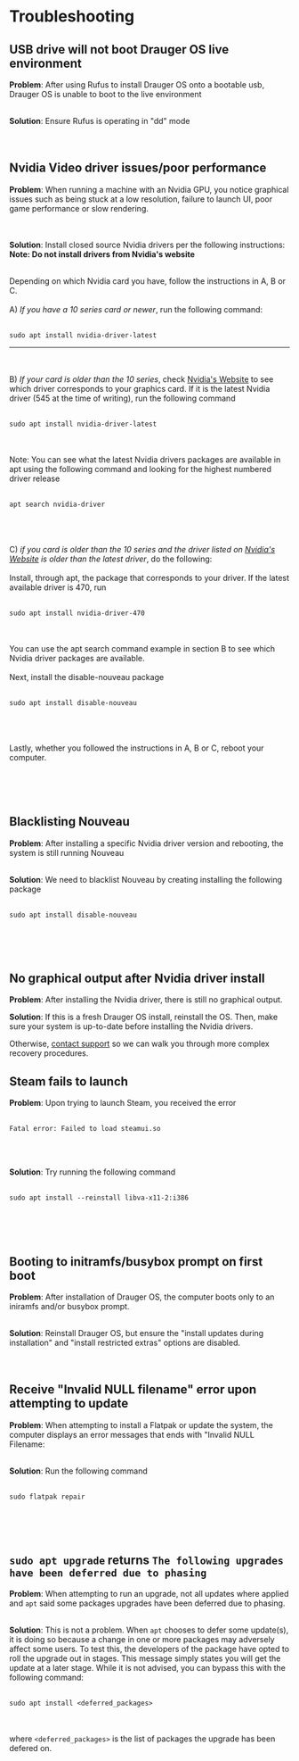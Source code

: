 # Troubleshooting

## USB drive will not boot Drauger OS live environment
**Problem**: After using Rufus to install Drauger OS onto a bootable usb, Drauger OS is unable to boot to the live environment
</br></br>

**Solution**: Ensure Rufus is operating in "dd" mode
</br></br></br>



## Nvidia Video driver issues/poor performance
**Problem**: When running a machine with an Nvidia GPU, you notice graphical issues such as being stuck at a low resolution, failure to launch UI, poor game performance or slow rendering.

</br></br>
**Solution**: Install closed source Nvidia drivers per the following instructions: </br>
**Note: Do not install drivers from Nvidia's website**
</br></br>

Depending on which Nvidia card you have, follow the instructions in A, B or C.
</br></br>
A) _If you have a 10 series card or newer_, run the following command:
</br></br>
```
sudo apt install nvidia-driver-latest
```
***
</br></br>
B) _If your card is older than the 10 series_, check [Nvidia's Website](https://www.nvidia.com/Download/index.aspx?lang=en-us) to see which driver corresponds to your graphics card.  If it is the latest Nvidia driver (545 at the time of writing), run the following command
</br></br>
```
sudo apt install nvidia-driver-latest
```
</br></br>
Note: You can see what the latest Nvidia drivers packages are available in apt using the following command and looking for the highest numbered driver release
</br></br>
```
apt search nvidia-driver
```
</br></br></br>
C) _if you card is older than the 10 series and the driver listed on [Nvidia's Website](https://www.nvidia.com/Download/index.aspx?lang=en-us) is older than the latest driver_, do the following:
</br></br>
Install, through apt, the package that corresponds to your driver.  If the latest available driver is 470, run
</br></br>
```
sudo apt install nvidia-driver-470
```
</br></br>
You can use the apt search command example in section B to see which Nvidia driver packages are available.
</br></br>
Next, install the disable-nouveau package
</br></br>
```
sudo apt install disable-nouveau
```
</br></br></br>
Lastly, whether you followed the instructions in A, B or C, reboot your computer.

</br></br></br>



## Blacklisting Nouveau
**Problem**: After installing a specific Nvidia driver version and rebooting, the system is still running Nouveau
</br></br>

**Solution**: We need to blacklist Nouveau by creating installing the following package
</br></br>
```
sudo apt install disable-nouveau
```
</br></br></br>



## No graphical output after Nvidia driver install
**Problem**: After installing the Nvidia driver, there is still no graphical output.

**Solution**: If this is a fresh Drauger OS install, reinstall the OS. Then, make sure your system is up-to-date before installing the Nvidia drivers.

Otherwise, [contact support](https://draugeros.org/contact-us) so we can walk you through more complex recovery procedures.



## Steam fails to launch
**Problem**: Upon trying to launch Steam, you received the error
</br></br>
```
Fatal error: Failed to load steamui.so
```
</br></br>

**Solution**: Try running the following command
</br></br>
```
sudo apt install --reinstall libva-x11-2:i386
```
</br></br></br>

## Booting to initramfs/busybox prompt on first boot
**Problem**: After installation of Drauger OS, the computer boots only to an iniramfs and/or busybox prompt.
</br></br>

**Solution**: Reinstall Drauger OS, but ensure the "install updates during installation" and "install restricted extras" options are disabled.
</br></br></br>


## Receive "Invalid NULL filename" error upon attempting to update
**Problem**: When attempting to install a Flatpak or update the system, the computer displays an error messages that ends with "Invalid NULL Filename:
</br></br>

**Solution**: Run the following command
</br></br>
```
sudo flatpak repair
```
</br></br></br>

## `sudo apt upgrade` returns `The following upgrades have been deferred due to phasing`
**Problem**: When attempting to run an upgrade, not all updates where applied and `apt` said some packages upgrades have been deferred due to phasing.
</br></br>

**Solution**: This is not a problem. When `apt` chooses to defer some update(s), it is doing so because a change in one or more packages may adversely affect some users. To test this, the developers of the package have opted to roll the upgrade out in stages. This message simply states you will get the update at a later stage. While it is not advised, you can bypass this with the following command:
</br></br>
```
sudo apt install <deferred_packages>
```
</br></br>
where `<deferred_packages>` is the list of packages the upgrade has been defered on.
